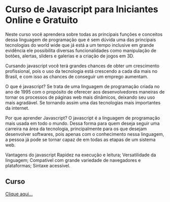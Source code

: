 
# Curso de Javascript para Iniciantes Online e Gratuito


Neste curso você aprendera sobre todas as principais funções e conceitos dessa linguagem de programação que é sem dúvida uma das principais tecnologias do world wide que já está a um tempo inclusive em grande evidência ele possibilita diversas funcionalidades como manipulação de botões, alertas, sliders e galerias e a criação de jogos em 3D.

Cursando javascript você terá grandes chances de obter um crescimento profissional, pois o uso da tecnologia está crescendo a cada dia mais no Brasil, e com isso as chances de conseguir um emprego aumentam.

 

O que é javascript?
Se trata de uma linguagem de programação criada no ano de 1995 com o propósito de oferecer aos desenvolvedores maneiras de tornar os processos de páginas web mais dinâmicos, deixando seu uso mais agradável. Se tornando assim uma das tecnologias mais importantes da internet.

 

Por que aprender Javascript?
O javascript é a linguagem de programação mais usada em todo o mundo. Dessa forma para quem deseja seguir uma carreira na área da tecnologia, principalmente para os que desejam desenvolver softwares, pois apenas com o conhecimento nessa linguagem, a pessoa já pode se tornar capaz de em todas as etapas de um sistema web.

 

Vantagens do javascript
Rapidez na execução e leitura;
Versatilidade da linguagem;
Compatível com grande variedade de navegadores e plataformas;
Sintaxe acessível.


## Curso
[Clique aqui...](https://www.edunecursos.com.br/curso/curso-onlie-gratuito-de-javascript-para-iniciantes)

